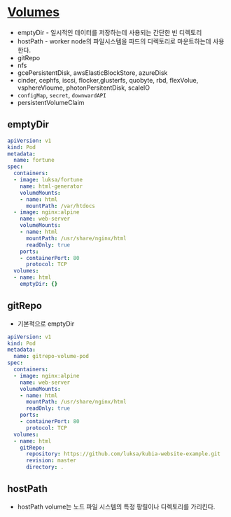 # [Volumes](https://kubernetes.io/docs/concepts/storage/volumes/)

* emptyDir - 일시적인 데이터를 저장하는데 사용되는 간단한 빈 디렉토리
* hostPath - worker node의 파일시스템을 파드의 디렉토리로 마운트하는데 사용한다.
* gitRepo
* nfs
* gcePersistentDisk, awsElasticBlockStore, azureDisk
* cinder, cephfs, iscsi, flocker,glusterfs, quobyte, rbd, flexVolue, vsphereVloume, photonPersitentDisk, scaleIO
* `configMap`, `secret`, `downwardAPI`
* persistentVolumeClaim


## emptyDir

```yaml
apiVersion: v1
kind: Pod
metadata:
  name: fortune
spec:
  containers:
  - image: luksa/fortune
    name: html-generator
    volumeMounts:
    - name: html
      mountPath: /var/htdocs
  - image: nginx:alpine
    name: web-server
    volumeMounts:
    - name: html
      mountPath: /usr/share/nginx/html
      readOnly: true
    ports:
    - containerPort: 80
      protocol: TCP
  volumes:
  - name: html
    emptyDir: {}
```

## gitRepo
* 기본적으로 emptyDir

```yaml
apiVersion: v1
kind: Pod
metadata:
  name: gitrepo-volume-pod
spec:
  containers:
  - image: nginx:alpine
    name: web-server
    volumeMounts:
    - name: html
      mountPath: /usr/share/nginx/html
      readOnly: true
    ports:
    - containerPort: 80
      protocol: TCP
  volumes:
  - name: html
    gitRepo:
      repository: https://github.com/luksa/kubia-website-example.git
      revision: master
      directory: .
```
## hostPath
* hostPath volume는 노드 파일 시스템의 특정 팡릴이나 디렉토리를 가리킨다.


